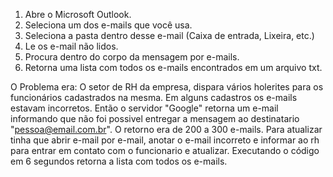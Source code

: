 1. Abre o Microsoft Outlook.
2. Seleciona um dos e-mails que você usa.
3. Seleciona a pasta dentro desse e-mail (Caixa de entrada, Lixeira, etc.)
4. Le os e-mail não lidos.
5. Procura dentro do corpo da mensagem por e-mails.
6. Retorna uma lista com todos os e-mails encontrados em um arquivo txt.

O Problema era:
O setor de RH da empresa, dispara vários holerites para os funcionários cadastrados na mesma.
Em alguns cadastros os e-mails estavam incorretos.
Então o servidor "Google" retorna um e-mail informando que não foi possivel entregar a mensagem ao destinatario "pessoa@email.com.br".
O retorno era de 200 a 300 e-mails.
Para atualizar tinha que abrir e-mail por e-mail, anotar o e-mail incorreto e informar ao rh para entrar em contato com o funcionario e atualizar.
Executando o código em 6 segundos retorna a lista com todos os e-mails.
